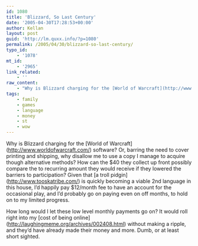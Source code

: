 ```yaml
---
id: 1080
title: 'Blizzard, So Last Century'
date: '2005-04-30T17:28:53+00:00'
author: Kellan
layout: post
guid: 'http://lm.quxx.info/?p=1080'
permalink: /2005/04/30/blizzard-so-last-century/
typo_id:
    - '1078'
mt_id:
    - '2965'
link_related:
    - ''
raw_content:
    - "Why is Blizzard charging for the [World of Warcraft](http://www.worldofwarcraft.com/) software?  Or, barring the need to cover printing and shipping, why disallow me to use a copy I manage to acquire though alternative methods?  How can the $40 they collect up front possibly compare the to recurring amount they would receive if they lowered the barriers to participation?  Given that [a troll pidgin](http://www.tooskatribe.com/) is quickly becoming a viable 2nd language in this house, I\\'d happily pay $12/month fee to have an account for the occasional play, and I\\'d probably go on paying even on off months, to hold on to my limited progress.  \n\nHow long would I let these low level monthly payments go on?  It would roll right into my [cost of being online](http://laughingmeme.org/archives/002408.html) without making a ripple, and they\\'d have already made their money and more.   Dumb, or at least short sighted."
tags:
    - family
    - games
    - language
    - money
    - st
    - wow
---
```


Why is Blizzard charging for the \[World of Warcraft\](http://www.worldofwarcraft.com/) software? Or, barring the need to cover printing and shipping, why disallow me to use a copy I manage to acquire though alternative methods? How can the $40 they collect up front possibly compare the to recurring amount they would receive if they lowered the barriers to participation? Given that \[a troll pidgin\](http://www.tooskatribe.com/) is quickly becoming a viable 2nd language in this house, I’d happily pay $12/month fee to have an account for the occasional play, and I’d probably go on paying even on off months, to hold on to my limited progress.

How long would I let these low level monthly payments go on? It would roll right into my \[cost of being online\](http://laughingmeme.org/archives/002408.html) without making a ripple, and they’d have already made their money and more. Dumb, or at least short sighted.
